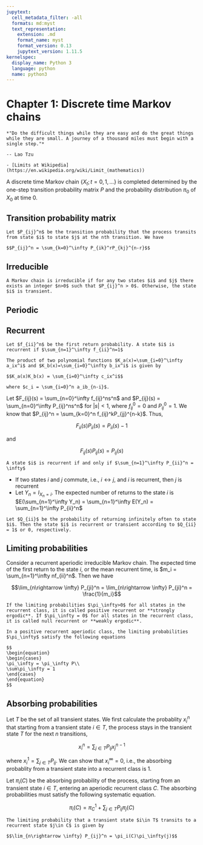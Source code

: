 ```yaml
---
jupytext:
  cell_metadata_filter: -all
  formats: md:myst
  text_representation:
    extension: .md
    format_name: myst
    format_version: 0.13
    jupytext_version: 1.11.5
kernelspec:
  display_name: Python 3
  language: python
  name: python3
---
```


# Chapter 1: Discrete time Markov chains

```{epigraph}
*"Do the difficult things while they are easy and do the great things while they are small. A journey of a thousand miles must begin with a single step."*

-- Lao Tzu
```

```{seealso}
- [Limits at Wikipedia](https://en.wikipedia.org/wiki/Limit_(mathematics))
```
A discrete time Markov chain $\{X_t; t=0, 1, \dots\}$ is completed determined by the one-step transition probability matrix $P$ and the probability distribution $\pi_0$ of $X_0$ at time $0$.


## Transition probability matrix
````{prf:theorem}
Let $P_{ij}^n$ be the transition probability that the process transits from state $i$ to state $j$ at the nth transition. We have

$$P_{ij}^n = \sum_{k=0}^\infty P_{ik}^rP_{kj}^{n-r}$$
````

## Irreducible
````{prf:definition}
A Markov chain is irreducible if for any two states $i$ and $j$ there exists an integer $n>0$ such that $P_{ij}^n > 0$. Otherwise, the state $i$ is transient.
````

## Periodic

## Recurrent
````{prf:definition}
Let $f_{ii}^n$ be the first return probability. A state $i$ is recurrent if $\sum_{n=1}^\infty f_{ii}^n=1$
````

```{admonition} Binomial formula
The product of two polynomial functions $K_a(x)=\sum_{i=0}^\infty a_ix^i$ and $K_b(x)=\sum_{i=0}^\infty b_ix^i$ is given by

$$K_a(x)K_b(x) = \sum_{i=0}^\infty c_ix^i$$

where $c_i = \sum_{i=0}^n a_ib_{n-i}$.
```

Let $F_{ij}(s) = \sum_{n=0}^\infty f_{ij}^ns^n$ and $P_{ij}(s) = \sum_{n=0}^\infty P_{ij}^ns^n$ for $|s|<1$, where $f_{ij}^0 = 0$ and $P_{ij}^0=1$. We know that $P_{ij}^n = \sum_{k=0}^n f_{ij}^kP_{jj}^{n-k}$. Thus,

$$F_{ii}(s)P_{ii}(s) = P_{ii}(s)-1$$

and

$$F_{ij}(s)P_{ij}(s) = P_{ij}(s)$$

````{prf:theorem}
A state $i$ is recurrent if and only if $\sum_{n=1}^\infty P_{ii}^n = \infty$
````

- If two states $i$ and $j$ commute, i.e., $i\leftrightarrow j$, and $i$ is recurrent, then $j$ is recurrent
- Let $Y_n = I_{X_n=i}$. The expected number of returns to the state $i$ is $E(\sum_{n=1}^\infty Y_n) = \sum_{n=1}^\infty E(Y_n) = \sum_{n=1}^\infty P_{ii}^n$

````{prf:theorem}
Let $Q_{ii}$ be the probability of returning infinitely often to state $i$. Then the state $i$ is recurrent or transient according to $Q_{ii} = 1$ or 0, respectively.  
````

## Limiting probabilities
Consider a recurrent aperiodic irreducible Markov chain. The expected time of the first return to the state $i$, or the mean recurrent time, is $m_i = \sum_{n=1}^\infty nf_{ii}^n$. Then we have

$$\lim_{n\rightarrow \infty} P_{ji}^n = \lim_{n\rightarrow \infty} P_{ji}^n = \frac{1}{m_i}$$


````{prf:definition}
If the limiting probabilities $\pi_\infty>0$ for all states in the recurrent class, it is called positive recurrent or **strongly ergodic**. If $\pi_\infty = 0$ for all states in the recurrent class, it is called null recurrent or **weakly ergodic**.
````

````{prf:theorem} Ergodic theorem
In a positive recurrent aperiodic class, the limiting probabilities $\pi_\infty$ satisfy the following equations

$$
\begin{equation}
\begin{cases}
\pi_\infty = \pi_\infty P\\
\sum\pi_\infty = 1
\end{cases}
\end{equation}
$$

````

## Absorbing probabilities
Let $T$ be the set of all transient states. We first calculate the probablity $x_i^n$ that starting from a transient state $i\in T$, the process stays in the transient state $T$ for the next $n$ transitions,

$$x_i^n = \sum_{j\in T} P_{ij}x_j^{n-1}$$

where $x_i^1 = \sum_{j\in T} P_{ij}$. We can show that $x_i^\infty = 0$, i.e., the absorbing probablity from a transient state into a recurrent class is 1. 

Let $\pi_i(C)$ be the absorbing probability of the process, starting from an transient state $i\in T$, entering an aperiodic recurrent class $C$. The absorbing probabilities must satisfy the following systematic equation.

$$\pi_i(C) = \pi_{C}^1 + \sum_{j\in T}P_{ij}\pi_j(C)$$

````{prf:theorem}
The limiting probability that a transient state $i\in T$ transits to a recurrent state $j\in C$ is given by 

$$\lim_{n\rightarrow \infty} P_{ij}^n = \pi_i(C)\pi_\infty(j)$$
````